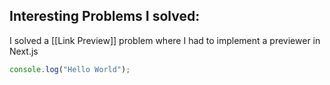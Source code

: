 ## Interesting Problems I solved:
I solved a [[Link Preview]] problem where I had to implement a previewer in Next.js

```js
console.log("Hello World");
```
